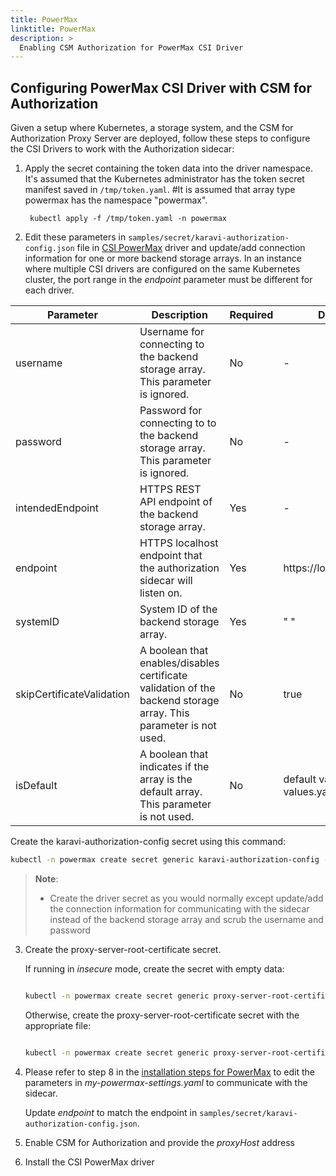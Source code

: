 ```yaml
---
title: PowerMax
linktitle: PowerMax
description: >
  Enabling CSM Authorization for PowerMax CSI Driver
---
```


## Configuring PowerMax CSI Driver with CSM for Authorization

Given a setup where Kubernetes, a storage system, and the CSM for Authorization Proxy Server are deployed, follow these steps to configure the CSI Drivers to work with the Authorization sidecar:

1. Apply the secret containing the token data into the driver namespace. It's assumed that the Kubernetes administrator has the token secret manifest saved in `/tmp/token.yaml`.
  #It is assumed that array type powermax has the namespace "powermax".
   ```console
    kubectl apply -f /tmp/token.yaml -n powermax
   ```

2. Edit these parameters in `samples/secret/karavi-authorization-config.json` file in [CSI PowerMax](https://github.com/dell/csi-powermax/tree/main/samples/secret) driver and update/add connection information for one or more backend storage arrays. In an instance where multiple CSI drivers are configured on the same Kubernetes cluster, the port range in the *endpoint* parameter must be different for each driver.

  | Parameter | Description | Required | Default |
   | --------- | ----------- | -------- |-------- |
   | username | Username for connecting to the backend storage array. This parameter is ignored. | No | - |
   | password | Password for connecting to to the backend storage array. This parameter is ignored. | No | - |
   | intendedEndpoint | HTTPS REST API endpoint of the backend storage array. | Yes | - |
   | endpoint | HTTPS localhost endpoint that the authorization sidecar will listen on. | Yes | https://localhost:9400 |
   | systemID | System ID of the backend storage array. | Yes | " " |
   | skipCertificateValidation  | A boolean that enables/disables certificate validation of the backend storage array. This parameter is not used. | No | true |
   | isDefault | A boolean that indicates if the array is the default array. This parameter is not used. | No | default value from values.yaml |


Create the karavi-authorization-config secret using this command:

```bash
kubectl -n powermax create secret generic karavi-authorization-config --from-file=config=samples/secret/karavi-authorization-config.json -o yaml --dry-run=client | kubectl apply -f -
```

>__Note__:  
> - Create the driver secret as you would normally except update/add the connection information for communicating with the sidecar instead of the backend storage array and scrub the username and password

3. Create the proxy-server-root-certificate secret.

    If running in *insecure* mode, create the secret with empty data:

      ```bash
      
      kubectl -n powermax create secret generic proxy-server-root-certificate --from-literal=rootCertificate.pem= -o yaml --dry-run=client | kubectl apply -f -
      ```

    Otherwise, create the proxy-server-root-certificate secret with the appropriate file:

      ```bash
      
      kubectl -n powermax create secret generic proxy-server-root-certificate --from-file=rootCertificate.pem=/path/to/rootCA -o yaml --dry-run=client | kubectl apply -f -
      ```

4. Please refer to step 8 in the [installation steps for PowerMax](../../../csidriver/installation/helm/powermax/#install-the-driver) to edit the parameters in *my-powermax-settings.yaml* to communicate with the sidecar. 

    Update *endpoint* to match the endpoint in `samples/secret/karavi-authorization-config.json`.

5. Enable CSM for Authorization and provide the *proxyHost* address

6. Install the CSI PowerMax driver